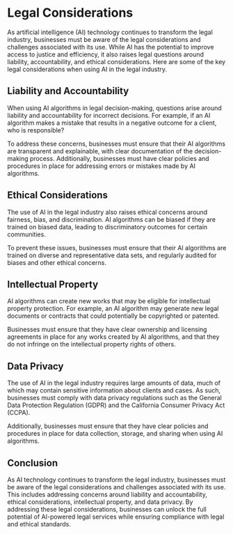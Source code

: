 Legal Considerations
=======================================================================

As artificial intelligence (AI) technology continues to transform the legal industry, businesses must be aware of the legal considerations and challenges associated with its use. While AI has the potential to improve access to justice and efficiency, it also raises legal questions around liability, accountability, and ethical considerations. Here are some of the key legal considerations when using AI in the legal industry.

Liability and Accountability
----------------------------

When using AI algorithms in legal decision-making, questions arise around liability and accountability for incorrect decisions. For example, if an AI algorithm makes a mistake that results in a negative outcome for a client, who is responsible?

To address these concerns, businesses must ensure that their AI algorithms are transparent and explainable, with clear documentation of the decision-making process. Additionally, businesses must have clear policies and procedures in place for addressing errors or mistakes made by AI algorithms.

Ethical Considerations
----------------------

The use of AI in the legal industry also raises ethical concerns around fairness, bias, and discrimination. AI algorithms can be biased if they are trained on biased data, leading to discriminatory outcomes for certain communities.

To prevent these issues, businesses must ensure that their AI algorithms are trained on diverse and representative data sets, and regularly audited for biases and other ethical concerns.

Intellectual Property
---------------------

AI algorithms can create new works that may be eligible for intellectual property protection. For example, an AI algorithm may generate new legal documents or contracts that could potentially be copyrighted or patented.

Businesses must ensure that they have clear ownership and licensing agreements in place for any works created by AI algorithms, and that they do not infringe on the intellectual property rights of others.

Data Privacy
------------

The use of AI in the legal industry requires large amounts of data, much of which may contain sensitive information about clients and cases. As such, businesses must comply with data privacy regulations such as the General Data Protection Regulation (GDPR) and the California Consumer Privacy Act (CCPA).

Additionally, businesses must ensure that they have clear policies and procedures in place for data collection, storage, and sharing when using AI algorithms.

Conclusion
----------

As AI technology continues to transform the legal industry, businesses must be aware of the legal considerations and challenges associated with its use. This includes addressing concerns around liability and accountability, ethical considerations, intellectual property, and data privacy. By addressing these legal considerations, businesses can unlock the full potential of AI-powered legal services while ensuring compliance with legal and ethical standards.


